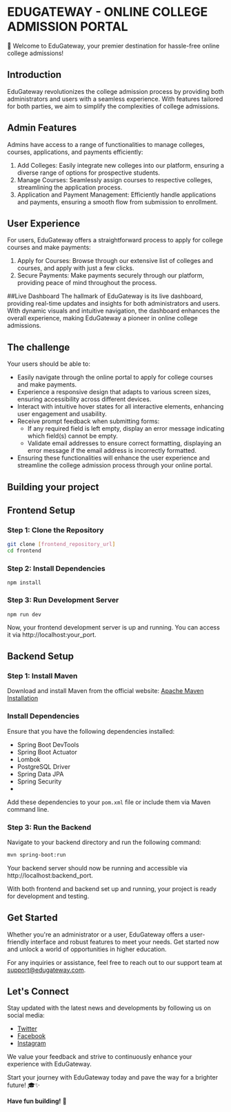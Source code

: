 # EDUGATEWAY - ONLINE COLLEGE ADMISSION PORTAL

 👋 Welcome to EduGateway, your premier destination for hassle-free online college admissions!

## Introduction

EduGateway revolutionizes the college admission process by providing both administrators and users with a seamless experience. With features tailored for both parties, we aim to simplify the complexities of college admissions.

## Admin Features
Admins have access to a range of functionalities to manage colleges, courses, applications, and payments efficiently:

1. Add Colleges: Easily integrate new colleges into our platform, ensuring a diverse range of options for prospective students.
2. Manage Courses: Seamlessly assign courses to respective colleges, streamlining the application process.
3. Application and Payment Management: Efficiently handle applications and payments, ensuring a smooth flow from submission to enrollment.

## User Experience
For users, EduGateway offers a straightforward process to apply for college courses and make payments:

1. Apply for Courses: Browse through our extensive list of colleges and courses, and apply with just a few clicks.
2. Secure Payments: Make payments securely through our platform, providing peace of mind throughout the process.

##Live Dashboard
The hallmark of EduGateway is its live dashboard, providing real-time updates and insights for both administrators and users. With dynamic visuals and intuitive navigation, the dashboard enhances the overall experience, making EduGateway a pioneer in online college admissions.

## The challenge

Your users should be able to:

- Easily navigate through the online portal to apply for college courses and make payments.
- Experience a responsive design that adapts to various screen sizes, ensuring accessibility across different devices.
- Interact with intuitive hover states for all interactive elements, enhancing user engagement and usability.
- Receive prompt feedback when submitting forms:
  - If any required field is left empty, display an error message indicating which field(s) cannot be 
    empty.
  - Validate email addresses to ensure correct formatting, displaying an error message if the email 
    address is incorrectly formatted.
- Ensuring these functionalities will enhance the user experience and streamline the college admission process through your online portal.

## Building your project

## Frontend Setup
### Step 1: Clone the Repository

```bash
git clone [frontend_repository_url]
cd frontend
```
### Step 2: Install Dependencies
```
npm install
```
### Step 3: Run Development Server
```
npm run dev
```

Now, your frontend development server is up and running. You can access it via http://localhost:your_port.



## Backend Setup
### Step 1: Install Maven
Download and install Maven from the official website: [Apache Maven Installation](https://maven.apache.org/install.html)

### Install Dependencies
Ensure that you have the following dependencies installed:

- Spring Boot DevTools
- Spring Boot Actuator
- Lombok
- PostgreSQL Driver
- Spring Data JPA
- Spring Security
- 
Add these dependencies to your `pom.xml` file or include them via Maven command line.

### Step 3: Run the Backend
Navigate to your backend directory and run the following command:

```bash
mvn spring-boot:run
```

Your backend server should now be running and accessible via http://localhost:backend_port.

With both frontend and backend set up and running, your project is ready for development and testing.

## Get Started

Whether you're an administrator or a user, EduGateway offers a user-friendly interface and robust features to meet your needs. Get started now and unlock a world of opportunities in higher education.

For any inquiries or assistance, feel free to reach out to our support team at support@edugateway.com.

## Let's Connect
Stay updated with the latest news and developments by following us on social media:

- [Twitter](https://twitter.com/cbvelyogesh)
- [Facebook](https://www.facebook.com/vel.yogesh/)
- [Instagram](https://www.instagram.com/iamvelyogesh)

We value your feedback and strive to continuously enhance your experience with EduGateway.

Start your journey with EduGateway today and pave the way for a brighter future! 🎓✨

**Have fun building!** 🚀
